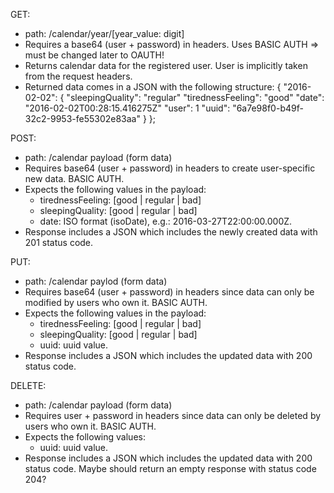 
GET:
- path: /calendar/year/[year_value: digit]
- Requires a base64 (user + password) in headers. Uses BASIC AUTH => must be changed later to OAUTH! 
- Returns calendar data for the registered user. User is implicitly taken from the request headers. 
- Returned data comes in a JSON with the following structure:
	{
	"2016-02-02": {
		"sleepingQuality": "regular"
		"tirednessFeeling": "good"
		"date": "2016-02-02T00:28:15.416275Z"
		"user": 1
		"uuid": "6a7e98f0-b49f-32c2-9953-fe55302e83aa"
		}
	};  


POST:
- path: /calendar payload (form data)
- Requires base64 (user + password) in headers to create user-specific new data. BASIC AUTH. 
- Expects the following values in the payload:
	- tirednessFeeling: [good | regular | bad]
	- sleepingQuality: [good | regular | bad]
	- date: ISO format (isoDate), e.g.: 2016-03-27T22:00:00.000Z. 
- Response includes a JSON which includes the newly created data with 201 status code. 


PUT:
- path: /calendar paylod (form data)
- Requires base64 (user + password) in headers since data can only be modified by users who own it. BASIC AUTH. 
- Expects the following values in the payload:
	- tirednessFeeling: [good | regular | bad]
	- sleepingQuality: [good | regular | bad]
	- uuid: uuid value. 
- Response includes a JSON which includes the updated data with 200 status code. 


DELETE:
- path: /calendar payload (form data)
- Requires user + password in headers since data can only be deleted by users who own it. BASIC AUTH. 
- Expects the following values:
	- uuid: uuid value. 
- Response includes a JSON which includes the updated data with 200 status code. Maybe should return an empty response with status code 204? 
